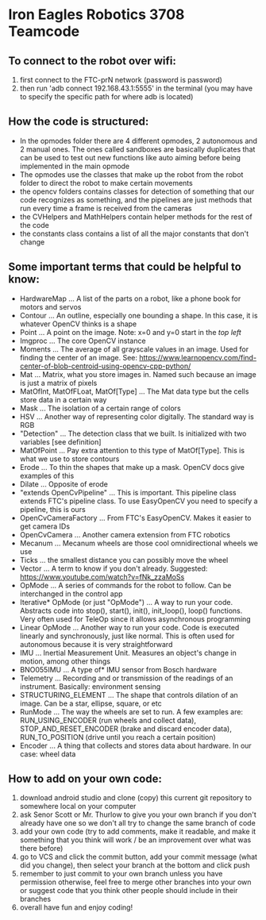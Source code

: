 # Iron Eagles Robotics 3708 Teamcode

## To connect to the robot over wifi:
1. first connect to the FTC-prN network (password is password)
1. then run 'adb connect 192.168.43.1:5555' in the terminal (you may have to specify the specific path for where adb is located)

## How the code is structured:
* In the opmodes folder there are 4 different opmodes, 2 autonomous and 2 manual ones. The ones called sandboxes are basically duplicates that can be used to test out new functions like auto aiming before being implemented in the main opmode
* The opmodes use the classes that make up the robot from the robot folder to direct the robot to make certain movements
* the opencv folders contains classes for detection of something that our code recognizes as something, and the pipelines are just methods that run every time a frame is received from the cameras
* the CVHelpers and MathHelpers contain helper methods for the rest of the code
* the constants class contains a list of all the major constants that don't change

## Some important terms that could be helpful to know:
* HardwareMap ... A list of the parts on a robot, like a phone book for motors and servos
* Contour ... An outline, especially one bounding a shape. In this case, it is whatever OpenCV thinks is a shape
* Point ... A point on the image. Note: x=0 and y=0 start in the *top left*
* Imgproc ... The core OpenCV instance
* Moments ... The average of all grayscale values in an image. Used for finding the center of an image. See: https://www.learnopencv.com/find-center-of-blob-centroid-using-opencv-cpp-python/
* Mat ... Matrix, what you store images in. Named such because an image is just a matrix of pixels
* MatOfInt, MatOfFLoat, MatOf[Type] ... The Mat data type but the cells store data in a certain way
* Mask ... The isolation of a certain range of colors
* HSV ... Another way of representing color digitally. The standard way is RGB
* "Detection" ... The detection class that we built. Is initialized with two variables [see definition]
* MatOfPoint ... Pay extra attention to this type of MatOf[Type]. This is what we use to store contours
* Erode ... To thin the shapes that make up a mask. OpenCV docs give examples of this
* Dilate ... Opposite of erode
* "extends OpenCvPipeline" ... This is important. This pipeline class extends FTC's pipeline class. To use EasyOpenCV you need to specify a pipeline, this is ours
* OpenCvCameraFactory ... From FTC's EasyOpenCV. Makes it easier to get camera IDs
* OpenCvCamera ... Another camera extension from FTC robotics
* Mecanum ... Mecanum wheels are those cool omnidirectional wheels we use
* Ticks ... the smallest distance you can possibly move the wheel
* Vector ... A term to know if you don't already. Suggested: https://www.youtube.com/watch?v=fNk_zzaMoSs
* OpMode ... A series of commands for the robot to follow. Can be interchanged in the control app
* Iterative*  OpMode (or just "OpMode") ... A way to run your code. Abstracts code into stop(), start(), init(), init_loop(), loop() functions. Very often used for TeleOp since it allows asynchronous programming
* Linear OpMode ... Another way to run your code. Code is executed linearly and synchronously, just like normal. This is often used for autonomous because it is very straightforward
* IMU ... Inertial Measurement Unit. Measures an object's change in motion, among other things
* BNO055IMU ... A type of*  IMU sensor from Bosch hardware
* Telemetry ... Recording and or transmission of the readings of an instrument. Basically: environment sensing
* STRUCTURING_ELEMENT ... The shape that controls dilation of an image. Can be a star, ellipse, square, or etc
* RunMode ... The way the wheels are set to run. A few examples are: RUN_USING_ENCODER (run wheels and collect data), STOP_AND_RESET_ENCODER (brake and discard encoder data), RUN_TO_POSITION (drive until you reach a certain position)
* Encoder ... A thing that collects and stores data about hardware. In our case: wheel data

## How to add on your own code:
1. download android studio and clone (copy) this current git repository to somewhere local on your computer
1. ask Senor Scott or Mr. Thurlow to give you your own branch if you don't already have one so we don't all try to change the same branch of code
1. add your own code (try to add comments, make it readable, and make it something that you think will work / be an improvement over what was there before)
1. go to VCS and click the commit button, add your commit message (what did you change), then select your branch at the bottom and click push
1. remember to just commit to your own branch unless you have permission otherwise, feel free to merge other branches into your own or suggest code that you think other people should include in their branches
1. overall have fun and enjoy coding!